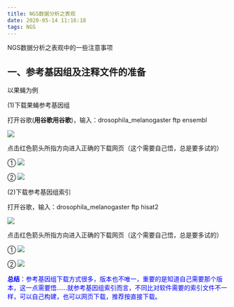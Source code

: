 ```yaml
---
title: NGS数据分析之表观
date: 2020-05-14 11:16:18
tags: NGS
---
```


 NGS数据分析之表观中的一些注意事项

<!--more-->

## 一、参考基因组及注释文件的准备

以果蝇为例

(1)下载果蝇参考基因组

打开谷歌(**用谷歌用谷歌**)，输入：drosophila_melanogaster ftp ensembl

<img src="https://blog-image-host.oss-cn-shanghai.aliyuncs.com/gyqblog/1-果蝇基因组.JPG"/>

点击红色箭头所指方向进入正确的下载网页（这个需要自己悟，总是要多试的）

①
<img src="https://blog-image-host.oss-cn-shanghai.aliyuncs.com/gyqblog/2-果蝇基因组.JPG"/>

②
<img src="https://blog-image-host.oss-cn-shanghai.aliyuncs.com/gyqblog/3-果蝇基因组.JPG"/>

(2)下载参考基因组索引

打开谷歌，输入：drosophila_melanogaster ftp hisat2

<img src="https://blog-image-host.oss-cn-shanghai.aliyuncs.com/gyqblog/4-果蝇基因组索引.JPG"/>

点击红色箭头所指方向进入正确的下载网页（这个需要自己悟，总是要多试的）

①
<img src="https://blog-image-host.oss-cn-shanghai.aliyuncs.com/gyqblog/5-果蝇基因组索引.JPG"/>

②
<img src="https://blog-image-host.oss-cn-shanghai.aliyuncs.com/gyqblog/6-果蝇基因组索引.JPG"/>


<font color=blue>**总结**：参考基因组下载方式很多，版本也不唯一，重要的是知道自己需要那个版本，这一点需要悟......就参考基因组索引而言，不同比对软件需要的索引文件不一样，可以自己构建，也可以网页下载，推荐按直接下载。</font>